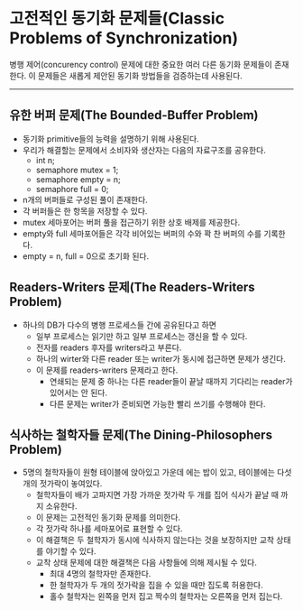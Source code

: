# 고전적인 동기화 문제들(Classic Problems of Synchronization)
병행 제어(concurency control) 문제에 대한 중요한 여러 다른 동기화 문제들이 존재한다. 이 문제들은 새롭게 제안된 동기화 방법들을 검증하는데 사용된다.
***

## 유한 버퍼 문제(The Bounded-Buffer Problem)
* 동기화 primitive들의 능력을 설명하기 위해 사용된다.
* 우리가 해결할는 문제에서 소비자와 생산자는 다음의 자료구조를 공유한다.
    * int n;
    * semaphore mutex = 1;
    * semaphore empty = n;
    * semaphore full = 0;
* n개의 버퍼들로 구성된 풀이 존재한다.
* 각 버퍼들은 한 항목을 저장할 수 있다.
* mutex 세마포어는 버퍼 풀을 접근하기 위한 상호 배제를 제공한다.
* empty와 full 세마포어들은 각각 비어있는 버퍼의 수와 꽉 찬 버퍼의 수를 기록한다.
* empty = n, full = 0으로 초기화 된다.

## Readers-Writers 문제(The Readers-Writers Problem)
* 하나의 DB가 다수의 병행 프로세스들 간에 공유된다고 하면
    * 일부 프로세스는 읽기만 하고 일부 프로세스는 갱신을 할 수 있다.
    * 전자를 readers 후자를 writers라고 부른다.
    * 하나의 wirter와 다른 reader 또는 writer가 동시에 접근하면 문제가 생긴다.
    * 이 문제를 readers-writers 문제라고 한다.
        * 연쇄되는 문제 중 하나는 다른 reader들이 끝날 때까지 기다리는 reader가 있어서는 안 된다.
        * 다른 문제는 writer가 준비되면 가능한 빨리 쓰기를 수행해야 한다.

## 식사하는 철학자들 문제(The Dining-Philosophers Problem)
* 5명의 철학자들이 원형 테이블에 앉아있고 가운데 에는 밥이 있고, 테이블에는 다섯 개의 젓가락이 놓여있다.
    * 철학자들이 배가 고파지면 가장 가까운 젓가락 두 개를 집어 식사가 끝날 때 까지 소유한다.
    * 이 문제는 고전적인 동기화 문제를 의미한다.
    * 각 젓가락 하나를 세마포어로 표현할 수 있다.
    * 이 해결책은 두 철학자가 동시에 식사하지 않는다는 것을 보장하지만 교착 상태를 야기할 수 있다.
    * 교착 상태 문제에 대한 해결책은 다음 사항들에 의해 제시될 수 있다.
        * 최대 4명의 철학자만 존재한다.
        * 한 철학자가 두 개의 젓가락을 집을 수 있을 때만 집도록 허용한다.
        * 홀수 철학자는 왼쪽을 먼저 집고 짝수의 철학자는 오른쪽을 먼저 집는다.
